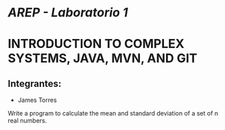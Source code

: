 # *AREP - Laboratorio 1*
# INTRODUCTION TO COMPLEX SYSTEMS, JAVA, MVN, AND GIT

## Integrantes:

- James Torres

Write a program to calculate the mean and standard deviation of a set of n real
numbers.



